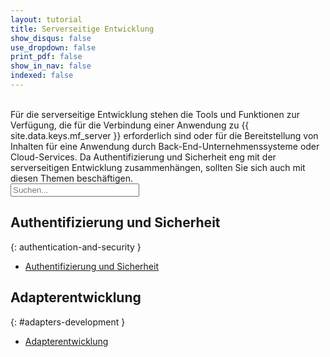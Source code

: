```yaml
---
layout: tutorial
title: Serverseitige Entwicklung
show_disqus: false
use_dropdown: false
print_pdf: false
show_in_nav: false
indexed: false
---
```

<!-- NLS_CHARSET=UTF-8 -->
<br>
Für die serverseitige Entwicklung stehen die Tools und Funktionen zur Verfügung, die für die Verbindung einer Anwendung zu {{ site.data.keys.mf_server }} erforderlich sind oder für die Bereitstellung von Inhalten für eine Anwendung durch Back-End-Unternehmenssysteme oder Cloud-Services. Da Authentifizierung und Sicherheit eng mit der serverseitigen Entwicklung zusammenhängen, sollten Sie sich auch mit diesen Themen beschäftigen.

<form role="search"  aria-label="Inline search field" action="{{site.baseurl}}/search/" method="get">
    <div class="input-group add-on">
        <input style="width: 206px" id="search-input" type="text" aria-label="search field" class="form-control" placeholder="Suchen..." name="q">
    </div>
</form>

## Authentifizierung und Sicherheit
{: authentication-and-security }
* [Authentifizierung und Sicherheit](../authentication-and-security/)

## Adapterentwicklung
{: #adapters-development }
* [Adapterentwicklung](../adapters/)

